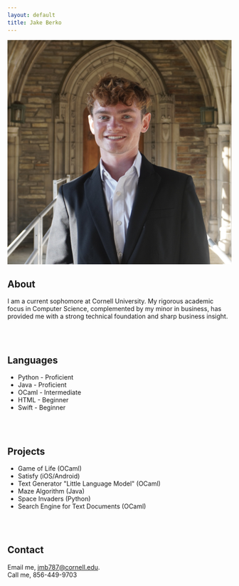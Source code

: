```yaml
---
layout: default
title: Jake Berko
---
```

  <img src="images/headshot.jpg" alt="Jake Berko" class="headshot">
  <h2>About</h2>
  <p>I am a current sophomore at Cornell University. My rigorous academic focus in Computer Science, complemented by my minor in business, has provided me with a strong technical foundation and sharp business insight.</p>
<br>
<br>

## Languages
- Python - Proficient
- Java - Proficient
- OCaml - Intermediate
- HTML - Beginner
- Swift - Beginner
<br>
<br>

## Projects
- Game of Life (OCaml)
- Satisfy (iOS/Android)
- Text Generator "Little Language Model" (OCaml)
- Maze Algorithm (Java)
- Space Invaders (Python)
- Search Engine for Text Documents (OCaml)
<br>
<br>

## Contact
Email me, [jmb787@cornell.edu](mailto:jmb787@cornell.edu).
<br>
Call me, 856-449-9703
